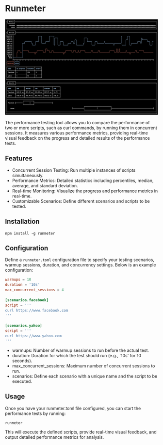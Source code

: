 # Runmeter

![screenshot](https://github.com/pooyahrtn/runmeter/blob/main/screenshots/example.png)

The performance testing tool allows you to compare the performance of two or more scripts, such as curl commands, by running them in concurrent sessions. It measures various performance metrics, providing real-time visual feedback on the progress and detailed results of the performance tests.

## Features

- Concurrent Session Testing: Run multiple instances of scripts simultaneously.
- Performance Metrics: Detailed statistics including percentiles, median, average, and standard deviation.
- Real-time Monitoring: Visualize the progress and performance metrics in real-time.
- Customizable Scenarios: Define different scenarios and scripts to be tested.

## Installation

```
npm install -g runmeter
```

## Configuration

Define a `runmeter.toml` configuration file to specify your testing scenarios, warmup sessions, duration, and concurrency settings. Below is an example configuration:

```toml
warmups = 10
duration = '10s'
max_concurrent_sessions = 4

[scenarios.facebook]
script = '''
curl https://www.facebook.com
'''

[scenarios.yahoo]
script = '''
curl https://www.yahoo.com
'''
```

- warmups: Number of warmup sessions to run before the actual test.
- duration: Duration for which the test should run (e.g., '10s' for 10 seconds).
- max_concurrent_sessions: Maximum number of concurrent sessions to run.
- scenarios: Define each scenario with a unique name and the script to be executed.


## Usage

Once you have your runmeter.toml file configured, you can start the performance tests by running:

```sh
runmeter
```

This will execute the defined scripts, provide real-time visual feedback, and output detailed performance metrics for analysis.
